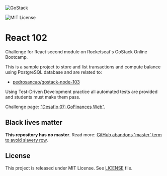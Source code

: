 ![GoStack](https://storage.googleapis.com/golden-wind/bootcamp-gostack/header-desafios-new.png)

![MIT License](https://img.shields.io/badge/license-MIT-%2304D361)

# React 102

Challenge for React second module on Rocketseat's GoStack Online Bootcamp.

This is a sample project to store and list transactions and compute balance using
PostgreSQL database and are related to:

- [pedrosancao/gostack-node-103](https://github.com/pedrosancao/gostack-node-103)

Using Test-Driven Development practice all automated tests are provided and students
must make them pass.

Challenge page: ["Desafio 07: GoFinances Web"][challenge].

## Black lives matter

**This repository has no master**. Read more:
[GitHub abandons 'master' term to avoid slavery row][master-replace].

## License

This project is released under MIT License. See [LICENSE](LICENSE) file.

[master-replace]: https://www.bbc.com/news/technology-53050955
[challenge]: https://github.com/rocketseat-education/bootcamp-gostack-desafios/tree/master/desafio-fundamentos-reactjs
